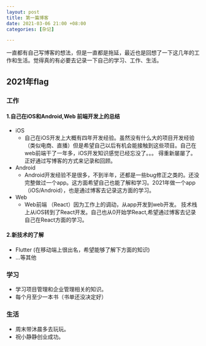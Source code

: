 ```yaml
---
layout: post
title: 第一篇博客
date: 2021-03-06 21:00 +08:00
categories: [杂记]

---
```

一直都有自己写博客的想法，但是一直都是拖延，最近也是回想了一下这几年的工作和生活。觉得真的有必要去记录一下自己的学习、工作、生活。

## 2021年flag

### 工作
#### 1.自己在iOS和Android,Web 前端开发上的总结
- iOS
  - 自己在iOS开发上大概有四年开发经验。虽然没有什么大的项目开发经验（类似电商、直播）但是希望自己以后有机会能接触到这些项目。自己在web前端干了一年多，iOS开发知识感觉已经忘没了。。。 得重新屡屡了。正好通过写博客的方式来记录和回顾。
- Android
  - Android开发经验不是很多，不到半年，还都是一些bug修正之类的。还没完整做过一个app。这方面希望自己也能了解和学习。2021年做一个app（iOS/Android），也是通过博客去记录这方面的学习。
- Web 
  - Web前端 （React）因为工作上的调动，从app开发到web开发。 技术栈上从iOS转到了React开发。自己也从0开始学React,希望通过博客去记录自己在React方面的学习。


#### 2.新技术的了解
- Flutter (在移动端上很出名，希望能够了解下方面的知识)
- ...等其他
  

### 学习

- 学习项目管理和企业管理相关的知识。
- 每个月至少一本书（书单还没决定好）


### 生活
- 周末带沐晨多去玩玩。
- 祝小静静创业成功。


